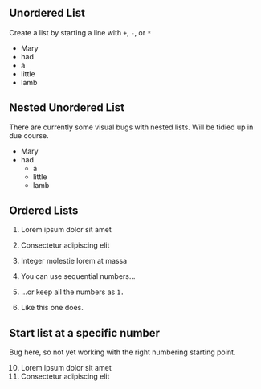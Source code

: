 ## Unordered List
Create a list by starting a line with `+`, `-`, or `*`


- Mary
- had
- a
- little
- lamb

## Nested Unordered List
There are currently some visual bugs with nested lists. Will be tidied up in due course.

- Mary
- had
  - a
  - little
  - lamb


## Ordered Lists

1. Lorem ipsum dolor sit amet
2. Consectetur adipiscing elit
3. Integer molestie lorem at massa


1. You can use sequential numbers...
1. ...or keep all the numbers as `1.`
1. Like this one does.

## Start list at a specific number
Bug here, so not yet working with the right numbering starting point.

10. Lorem ipsum dolor sit amet
10. Consectetur adipiscing elit


